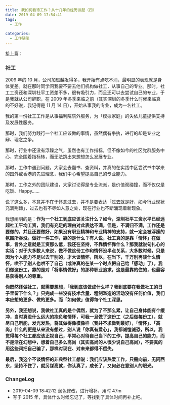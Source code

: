 ```yaml
---
title: 我如何看待工作？从十几年的经历谈起（四）
date: 2019-04-09 17:54:41
tags:
  - 工作
  
categories:
  - 工作随笔
---
```


<!--more-->

接上篇：

### 社工 

2009 年的 10 月，公司加班越发得多，我开始有点吃不消，最明显的表现就是身体变差。就在那时同学问我要不要去他们机构做社工，从事自己的专业。那时，社工工资还和深圳社平工资差不多，很有吸引力，而且还可以去尝试自己的专业，于是我就从公司辞职，在 2009 年冬季来临之前（其实深圳的冬季什么时候来临真的不好说，我记得是 11 月 14 日），开始从事我的专业，成为一名社工。

我的第一份社工工作是从事福利院院外服务，为「模拟家庭」的失依儿童提供支持及发展性服务。

那时，我们努力践行一个社工应该做的事情，虽然偶有争执，进行的却是专业之辩、理念之争。

那时，行业中还没有浮躁之气，虽然也有工作指标，但不像如今的社区党群服务中心，完全围着指标转，而无法跳出来想想怎么发展专业。

那时，工作中遇到问题，大家会去翻书、查资料，并真的在实践中区尝试书中学来的国外或香港的先进理念，我们中心希望提高自己的专业能力。

那时，工作之外的团队建设，大家讨论得是专业流派，是价值观碰撞，而不仅仅是吃饭、Happy……

说了这么多，本意并不在于怀念过去，并不是要表达「过去就是好，如今行业现状充满荆棘」，过去也有不尽如人意之处，现在行业也不断涌现着新现象。

我想阐明的是：**作为一个社工到底应该关注什么？如今，深圳社平工资水平已经远超社工平均工资，我们有充足的理由对此表达不满，但是，不满归不满，工作还是要做的，并且还要做好，如果没有职业精神和专业精神的支持，就一定会被浮躁的氛围所吞没。做好一件工作，靠的是什么？有人说，社工真的是靠「情怀」在做事，言外之意就是工资那么低，我还在坚持，不靠情怀靠什么？那我就说句扎心的实话：对于大多数人来说，做不做这份工作和情怀没半点关系，大多数时候，只是因为个人能力不足以去干别的，才大谈情怀，所以，在当下，千万别再谈什么情怀，哄不了别人也哄不了自己（或许真的在某一个时点把自己给「感动」了）。我们做这份工，靠的是对「将事情做好」的那种职业追求，这是最靠的住的，也最容易获得别人的尊重。**

**你既然还做社工，就需要想想，「我到底该做成什么样？我到底要在我做社工的日子里留下什么？」只完成一些没有技术含量、粗制滥造的活动没有任何价值，我们本应想的更多、做的更多。而「如何做」值得每个社工深思。**

**另外，我还想说，我做社工真的是个偶然，就为了不那么累，让自己身体能有个缓冲，当时真没什么远大的抱负和情怀，可我一旦做了这份工（之后做每份工），就尽自己所能，发光发热，将其做得像模像样（我并不求做到最好），「情怀」、「高尚」什么的更是从来没有想过，别人说「你真有爱心」，我都诚惶诚恐，所以，我觉得每个社工都应该正视自己，平常心对待自己当下的工作，提高自己的能力，而不是活在幻想中，想着自己多么高尚（其实高尚的人很少说自己高尚），不要真的用这些词把自己骗了，那样对现在、对未来都得不偿失。**

**最后，我这个不谈情怀的非典型社工想说：我们应该热爱工作，只需向前，无问西东，坚持不住了，就另谋高就，你认真了，成长了，又何必在意别人的眼光。**

### ChangeLog


- 2019-04-09 18:42:12 润色修改，进行增补，用时 47m
- 写于 2015 年，具体什么时候忘记了，等找到了具体时间再补上吧。